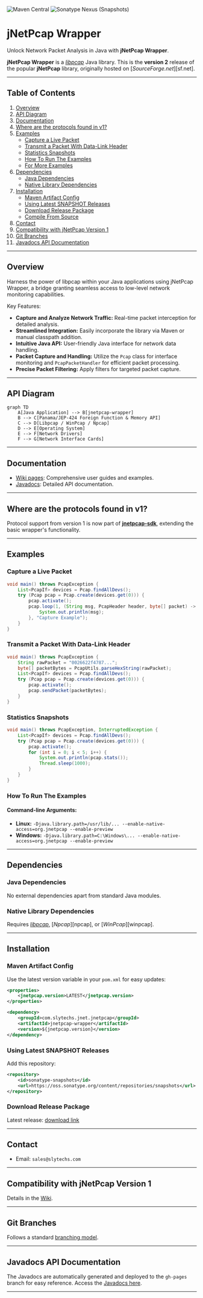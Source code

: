 ![Maven Central](https://img.shields.io/maven-central/v/com.slytechs.jnet.jnetpcap/jnetpcap-wrapper?link=https%3A%2F%2Fmvnrepository.com%2Fartifact%2Fcom.slytechs.jnet.jnetpcap%2Fjnetpcap-wrapper)
![Sonatype Nexus (Snapshots)](https://img.shields.io/nexus/s/com.slytechs.jnet.jnetpcap/jnetpcap-wrapper?server=https%3A%2F%2Fs01.oss.sonatype.org%2F)

# jNetPcap Wrapper

Unlock Network Packet Analysis in Java with **jNetPcap Wrapper**.

**jNetPcap Wrapper** is a [*libpcap*][libpcap] Java library. This is the **version 2** release of the popular **jNetPcap** library, originally hosted on [*SourceForge.net*][sf.net].

---

## Table of Contents

1. [Overview](#overview)
2. [API Diagram](#api-diagram)
3. [Documentation](#documentation)
4. [Where are the protocols found in v1?](#where-are-the-protocols-found-in-v1)
5. [Examples](#examples)
   - [Capture a Live Packet](#capture-a-live-packet)
   - [Transmit a Packet With Data-Link Header](#transmit-a-packet-with-data-link-header)
   - [Statistics Snapshots](#statistics-snapshots)
   - [How To Run The Examples](#how-to-run-the-examples)
   - [For More Examples](#for-more-examples)
6. [Dependencies](#dependencies)
   - [Java Dependencies](#java-dependencies)
   - [Native Library Dependencies](#native-library-dependencies)
7. [Installation](#installation)
   - [Maven Artifact Config](#maven-artifact-config)
   - [Using Latest SNAPSHOT Releases](#using-latest-snapshot-releases)
   - [Download Release Package](#download-release-package)
   - [Compile From Source](#compile-from-source)
8. [Contact](#contact)
9. [Compatibility with jNetPcap Version 1](#compatibility-with-jnetpcap-version-1)
10. [Git Branches](#git-branches)
11. [Javadocs API Documentation](#java-javadocs)

---

## Overview

Harness the power of libpcap within your Java applications using jNetPcap Wrapper, a bridge granting seamless access to low-level network monitoring capabilities.

Key Features:

- **Capture and Analyze Network Traffic:** Real-time packet interception for detailed analysis.
- **Streamlined Integration:** Easily incorporate the library via Maven or manual classpath addition.
- **Intuitive Java API:** User-friendly Java interface for network data handling.
- **Packet Capture and Handling:** Utilize the `Pcap` class for interface monitoring and `PcapPacketHandler` for efficient packet processing.
- **Precise Packet Filtering:** Apply filters for targeted packet capture.

---

## API Diagram

```mermaid
graph TD
    A[Java Application] --> B[jnetpcap-wrapper]
    B --> C[Panama/JEP-424 Foreign Function & Memory API]
    C --> D[Libpcap / WinPcap / Npcap]
    D --> E[Operating System]
    E --> F[Network Drivers]
    F --> G[Network Interface Cards]
```

---

## Documentation

- [Wiki pages][wiki]: Comprehensive user guides and examples.
- [Javadocs][javadocs]: Detailed API documentation.

---

## Where are the protocols found in v1?

Protocol support from version 1 is now part of [**jnetpcap-sdk**][jnetpcap-sdk], extending the basic wrapper's functionality.

---

## Examples

### Capture a Live Packet

```java
void main() throws PcapException {
    List<PcapIf> devices = Pcap.findAllDevs();
    try (Pcap pcap = Pcap.create(devices.get(0))) {
        pcap.activate();
        pcap.loop(1, (String msg, PcapHeader header, byte[] packet) -> {
            System.out.println(msg);
        }, "Capture Example");
    }
}
```

### Transmit a Packet With Data-Link Header

```java
void main() throws PcapException {
    String rawPacket = "0026622f4787...";
    byte[] packetBytes = PcapUtils.parseHexString(rawPacket);
    List<PcapIf> devices = Pcap.findAllDevs();
    try (Pcap pcap = Pcap.create(devices.get(0))) {
        pcap.activate();
        pcap.sendPacket(packetBytes);
    }
}
```

### Statistics Snapshots

```java
void main() throws PcapException, InterruptedException {
    List<PcapIf> devices = Pcap.findAllDevs();
    try (Pcap pcap = Pcap.create(devices.get(0))) {
        pcap.activate();
        for (int i = 0; i < 5; i++) {
            System.out.println(pcap.stats());
            Thread.sleep(1000);
        }
    }
}
```

### How To Run The Examples

#### Command-line Arguments:

- **Linux:** `-Djava.library.path=/usr/lib/... --enable-native-access=org.jnetpcap --enable-preview`
- **Windows:** `-Djava.library.path=C:\Windows\... --enable-native-access=org.jnetpcap --enable-preview`

---

## Dependencies

### Java Dependencies

No external dependencies apart from standard Java modules.

### Native Library Dependencies

Requires [*libpcap*][libpcap], [*Npcap*][npcap], or [*WinPcap*][winpcap].

---

## Installation

### Maven Artifact Config

Use the latest version variable in your `pom.xml` for easy updates:

```xml
<properties>
    <jnetpcap.version>LATEST</jnetpcap.version>
</properties>

<dependency>
    <groupId>com.slytechs.jnet.jnetpcap</groupId>
    <artifactId>jnetpcap-wrapper</artifactId>
    <version>${jnetpcap.version}</version>
</dependency>
```

### Using Latest SNAPSHOT Releases

Add this repository:

```xml
<repository>
    <id>sonatype-snapshots</id>
    <url>https://oss.sonatype.org/content/repositories/snapshots</url>
</repository>
```

### Download Release Package

Latest release: [download link][release]

---

## Contact

- Email: `sales@slytechs.com`

---

## Compatibility with jNetPcap Version 1

Details in the [Wiki][wiki].

---

## Git Branches

Follows a standard [branching model][git-branch-model].

---

## Javadocs API Documentation

The Javadocs are automatically generated and deployed to the `gh-pages` branch for easy reference. Access the [Javadocs here](https://slytechs-repos.github.io/jnetpcap-wrapper/docs/).

---

[wiki]: https://github.com/slytechs-repos/jnetpcap/wiki
[javadocs]: https://slytechs-repos.github.io/jnetpcap-wrapper/docs/
[libpcap]: https://www.tcpdump.org/
[jnetpcap-sdk]: https://github.com/slytechs-repos/jnetpcap-sdk
[release]: https://github.com/slytechs-repos/jnetpcap/releases
[git-branch-model]: https://nvie.com/posts/a-successful-git-branching-model/

